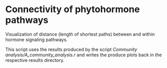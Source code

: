 # Connectivity of phytohormone pathways

Visualization of distance (length of shortest paths) between and within hormone signaling pathways. 

This script uses the results produced by the script *Community analysis/A_community_analysis.r* and writes the produce plots back in the respective results directory. 


